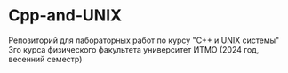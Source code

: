 # Cpp-and-UNIX
Репозиторий для лабораторных работ по курсу "C++ и UNIX системы" 3го курса физического факультета университет ИТМО (2024 год, весенний семестр)
